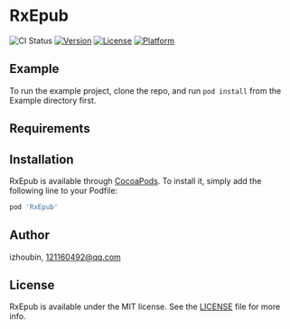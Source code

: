 # RxEpub

![CI Status](http://img.shields.io/travis/izhoubin/RxEpub.svg?style=flat)
[![Version](https://img.shields.io/cocoapods/v/RxEpub.svg?style=flat)](http://cocoapods.org/pods/RxEpub)
[![License](https://img.shields.io/cocoapods/l/RxEpub.svg?style=flat)](http://cocoapods.org/pods/RxEpub)
[![Platform](https://img.shields.io/cocoapods/p/RxEpub.svg?style=flat)](http://cocoapods.org/pods/RxEpub)

## Example

To run the example project, clone the repo, and run `pod install` from the Example directory first.

## Requirements

## Installation

RxEpub is available through [CocoaPods](http://cocoapods.org). To install
it, simply add the following line to your Podfile:

```ruby
pod 'RxEpub'
```

## Author

izhoubin, 121160492@qq.com

## License

RxEpub is available under the MIT license. See the [LICENSE](/LICENSE) file for more info.

